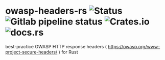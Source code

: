 # owasp-headers-rs ![Status](https://img.shields.io/badge/status-actively--developed-brightgreen) ![Gitlab pipeline status](https://img.shields.io/gitlab/pipeline-status/jokeyrhyme/owasp-headers-rs?branch=main) ![Crates.io](https://img.shields.io/crates/v/owasp-headers) ![docs.rs](https://img.shields.io/docsrs/owasp-headers)

best-practice OWASP HTTP response headers ( https://owasp.org/www-project-secure-headers/ ) for Rust

